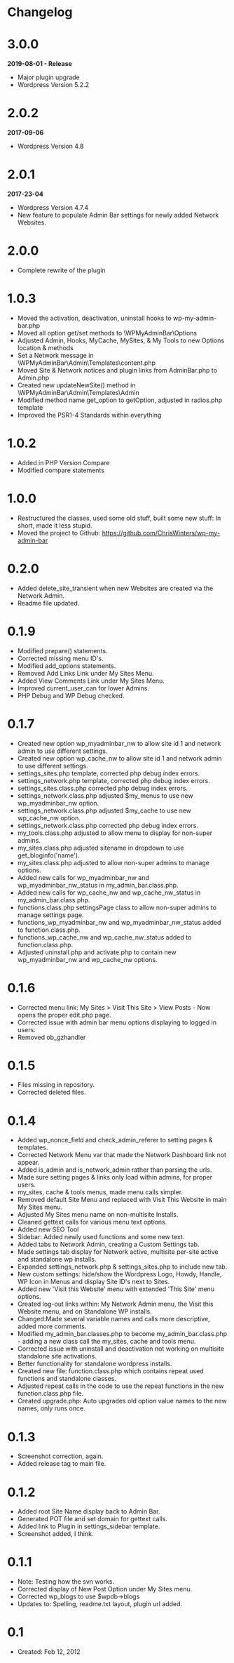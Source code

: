 # Changelog

# 3.0.0
**2019-08-01 - Release**

* Major plugin upgrade
* Wordpress Version 5.2.2


# 2.0.2
**2017-09-06**

* Wordpress Version 4.8


# 2.0.1
**2017-23-04**

* Wordpress Version 4.7.4
* New feature to populate Admin Bar settings for newly added Network Websites.


# 2.0.0

* Complete rewrite of the plugin


# 1.0.3

* Moved the activation, deactivation, uninstall hooks to wp-my-admin-bar.php
* Moved all option get/set methods to \WPMyAdminBar\Options
* Adjusted Admin, Hooks, MyCache, MySites, & My Tools to new Options location & methods
* Set a Network message in \WPMyAdminBar\Admin\Templates\content.php
* Moved Site & Network notices and plugin links from AdminBar.php to Admin.php
* Created new updateNewSite() method in \WPMyAdminBar\Admin\Templates\Admin
* Modified method name get_option to getOption, adjusted in radios.php template
* Improved the PSR1-4 Standards within everything


# 1.0.2

* Added in PHP Version Compare
* Modified compare statements


# 1.0.0

* Restructured the classes, used some old stuff, built some new stuff: In short, made it less stupid.
* Moved the project to Github: https://github.com/ChrisWinters/wp-my-admin-bar


# 0.2.0

* Added delete_site_transient when new Websites are created via the Network Admin.
* Readme file updated.


# 0.1.9

* Modified prepare() statements.
* Corrected missing menu ID's.
* Modified add_options statements.
* Removed Add Links Link under My Sites Menu.
* Added View Comments Link under My Sites Menu.
* Improved current_user_can for lower Admins.
* PHP Debug and WP Debug checked.


# 0.1.7

* Created new option wp_myadminbar_nw to allow site id 1 and network admin to use different settings.
* Created new option wp_cache_nw to allow site id 1 and network admin to use different settings.
* settings_sites.php template, corrected php debug index errors.
* settings_network.php template, corrected php debug index errors.
* settings_sites.class.php corrected php debug index errors.
* settings_network.class.php adjusted $my_menus to use new wp_myadminbar_nw option.
* settings_network.class.php adjusted $my_cache to use new wp_cache_nw option.
* settings_network.class.php corrected php debug index errors.
* my_tools.class.php adjusted to allow menu to display for non-super admins.
* my_sites.class.php adjusted sitename in dropdown to use get_bloginfo('name').
* my_sites.class.php adjusted to allow non-super admins to manage options.
* Added new calls for wp_myadminbar_nw and wp_myadminbar_nw_status in my_admin_bar.class.php.
* Added new calls for wp_cache_nw and wp_cache_nw_status in my_admin_bar.class.php.
* functions.class.php settingsPage class to allow non-super admins to manage settings page.
* functions_wp_myadminbar_nw and wp_myadminbar_nw_status added to function.class.php.
* functions_wp_cache_nw and wp_cache_nw_status added to function.class.php.
* Adjusted uninstall.php and activate.php to contain new wp_myadminbar_nw and wp_cache_nw options.


# 0.1.6

* Corrected menu link: My Sites > Visit This Site > View Posts - Now opens the proper edit.php page.
* Corrected issue with admin bar menu options displaying to logged in users.
* Removed ob_gzhandler


# 0.1.5

* Files missing in repository.
* Corrected deleted files.


# 0.1.4

* Added wp_nonce_field and check_admin_referer to setting pages & templates.
* Corrected Network Menu var that made the Network Dashboard link not appear.
* Added is_admin and is_network_admin rather than parsing the urls.
* Made sure setting pages & links only load within admins, for proper users.
* my_sites, cache & tools menus, made menu calls simpler.
* Removed default Site Menu and replaced with Visit This Website in main My Sites menu.
* Adjusted My Sites menu name on non-multisite Installs.
* Cleaned gettext calls for various menu text options.
* Added new SEO Tool
* Sidebar: Added newly used functions and some new text.
* Added tabs to Network Admin, creating a Custom Settings tab.
* Made settings tab display for Network active, multisite per-site active and standalone wp installs.
* Expanded settings_network.php & settings_sites.php to include new tab.
* New custom settings: hide/show the Wordpress Logo, Howdy, Handle, WP Icon in Menus and display Site ID's next to Sites.
* Added new 'Visit this Website' menu with extended 'This Site' menu options.
* Created log-out links within: My Network Admin menu, the Visit this Website menu, and on Standalone WP installs.
* Changed:Made several variable names and calls more descriptive, added more comments.
* Modified my_admin_bar.classes.php to become my_admin_bar.class.php - adding a new class call the my_sites, cache and tools menu.
* Corrected issue with uninstall and deactivation not working on multisite standalone site activations.
* Better functionality for standalone wordpress installs.
* Created new file: function.class.php which contains repeat used functions and standalone classes.
* Adjusted repeat calls in the code to use the repeat functions in the new function.class.php file.
* Created upgrade.php: Auto upgrades old option value names to the new names, only runs once.


# 0.1.3

* Screenshot correction, again.
* Added release tag to main file.


# 0.1.2

* Added root Site Name display back to Admin Bar.
* Generated POT file and set domain for gettext calls.
* Added link to Plugin in settings_sidebar template.
* Screenshot added, I think.


# 0.1.1

* Note: Testing how the svn works.
* Corrected display of New Post Option under My Sites menu.
* Corrected wp_blogs to use $wpdb->blogs
* Updates to: Spelling, readme.txt layout, plugin url added.


# 0.1

* Created: Feb 12, 2012
